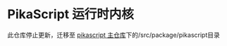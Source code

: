 # PikaScript 运行时内核

此仓库停止更新，迁移至 [pikascript 主仓库](https://github.com/mimilib/pikascript)下的/src/package/pikascript目录
